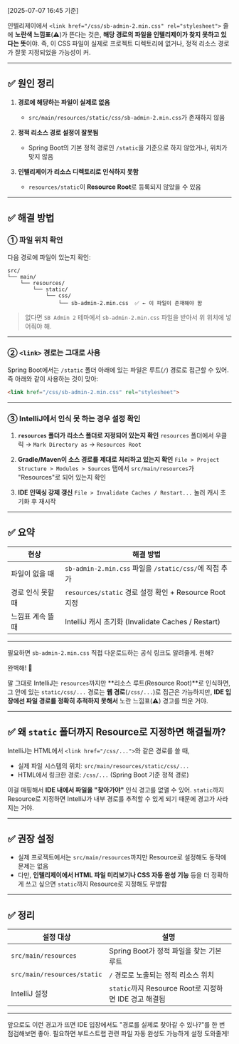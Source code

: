 \[2025-07-07 16:45 기준]

인텔리제이에서 `<link href="/css/sb-admin-2.min.css" rel="stylesheet">` 줄에 **노란색 느낌표**(⚠️)가 뜬다는 것은, **해당 경로의 파일을 인텔리제이가 찾지 못하고 있다는 뜻**이야. 즉, 이 CSS 파일이 실제로 프로젝트 디렉토리에 없거나, 정적 리소스 경로가 잘못 지정되었을 가능성이 커.

---

## ✅ 원인 정리

1. **경로에 해당하는 파일이 실제로 없음**

    * `src/main/resources/static/css/sb-admin-2.min.css`가 존재하지 않음

2. **정적 리소스 경로 설정이 잘못됨**

    * Spring Boot의 기본 정적 경로인 `/static`을 기준으로 하지 않았거나, 위치가 맞지 않음

3. **인텔리제이가 리소스 디렉토리로 인식하지 못함**

    * `resources/static`이 **Resource Root**로 등록되지 않았을 수 있음

---

## ✅ 해결 방법

### ① 파일 위치 확인

다음 경로에 파일이 있는지 확인:

```
src/
└── main/
    └── resources/
        └── static/
            └── css/
                └── sb-admin-2.min.css  ✅ ← 이 파일이 존재해야 함
```

> 없다면 `SB Admin 2` 테마에서 `sb-admin-2.min.css` 파일을 받아서 위 위치에 넣어줘야 해.

---

### ② `<link>` 경로는 그대로 사용

Spring Boot에서는 `/static` 폴더 아래에 있는 파일은 루트(`/`) 경로로 접근할 수 있어.
즉 아래와 같이 사용하는 것이 맞아:

```html
<link href="/css/sb-admin-2.min.css" rel="stylesheet">
```

---

### ③ IntelliJ에서 인식 못 하는 경우 설정 확인

1. **`resources` 폴더가 리소스 폴더로 지정되어 있는지 확인**
   `resources` 폴더에서 우클릭 → `Mark Directory as` → `Resources Root`

2. **Gradle/Maven이 소스 경로를 제대로 처리하고 있는지 확인**
   `File > Project Structure > Modules > Sources` 탭에서
   `src/main/resources`가 "Resources"로 되어 있는지 확인

3. **IDE 인덱싱 강제 갱신**
   `File > Invalidate Caches / Restart...` 눌러 캐시 초기화 후 재시작

---

## ✅ 요약

| 현상         | 해결 방법                                          |
| ---------- | ---------------------------------------------- |
| 파일이 없을 때   | `sb-admin-2.min.css` 파일을 `/static/css/`에 직접 추가 |
| 경로 인식 못할 때 | `resources/static` 경로 설정 확인 + Resource Root 지정 |
| 느낌표 계속 뜰 때 | IntelliJ 캐시 초기화 (Invalidate Caches / Restart)  |

---

필요하면 `sb-admin-2.min.css` 직접 다운로드하는 공식 링크도 알려줄게. 원해?



완벽해! 👏

말 그대로 IntelliJ는 `resources`까지만 \*\*리소스 루트(Resource Root)\*\*로 인식하면, 그 안에 있는 `static/css/...` 경로는 **웹 경로**(`/css/...`)로 접근은 가능하지만, **IDE 입장에선 파일 경로를 정확히 추적하지 못해서** 노란 느낌표(⚠️) 경고를 띄운 거야.

---

## ✅ 왜 `static` 폴더까지 Resource로 지정하면 해결될까?

IntelliJ는 HTML에서 `<link href="/css/...">`와 같은 경로를 쓸 때,

* 실제 파일 시스템의 위치: `src/main/resources/static/css/...`
* HTML에서 링크한 경로: `/css/...` (Spring Boot 기준 정적 경로)

이걸 매핑해서 **IDE 내에서 파일을 "찾아가야"** 인식 경고를 없앨 수 있어.
`static`까지 Resource로 지정하면 IntelliJ가 내부 경로를 추적할 수 있게 되기 때문에 경고가 사라지는 거야.

---

## ✅ 권장 설정

* 실제 프로젝트에서는 `src/main/resources`까지만 Resource로 설정해도 동작에 문제는 없음
* 다만, **인텔리제이에서 HTML 파일 미리보기나 CSS 자동 완성 기능** 등을 더 정확하게 쓰고 싶으면 `static`까지 Resource로 지정해도 무방함

---

## ✅ 정리

| 설정 대상                       | 설명                                        |
| --------------------------- | ----------------------------------------- |
| `src/main/resources`        | Spring Boot가 정적 파일을 찾는 기본 루트              |
| `src/main/resources/static` | `/` 경로로 노출되는 정적 리소스 위치                    |
| IntelliJ 설정                 | `static`까지 Resource Root로 지정하면 IDE 경고 해결됨 |

---

앞으로도 이런 경고가 뜨면 IDE 입장에서도 "경로를 실제로 찾아갈 수 있나?"를 한 번 점검해보면 좋아.
필요하면 부트스트랩 관련 파일 자동 완성도 가능하게 설정 도와줄게!
